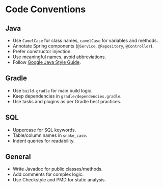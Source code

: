 # Code Conventions

## Java
- Use `CamelCase` for class names, `camelCase` for variables and methods.
- Annotate Spring components (`@Service`, `@Repository`, `@Controller`).
- Prefer constructor injection.
- Use meaningful names, avoid abbreviations.
- Follow [Google Java Style Guide](https://google.github.io/styleguide/javaguide.html).

## Gradle
- Use `build.gradle` for main build logic.
- Keep dependencies in `gradle/dependencies.gradle`.
- Use tasks and plugins as per Gradle best practices.

## SQL
- Uppercase for SQL keywords.
- Table/column names in `snake_case`.
- Indent queries for readability.

## General
- Write Javadoc for public classes/methods.
- Add comments for complex logic.
- Use Checkstyle and PMD for static analysis.

